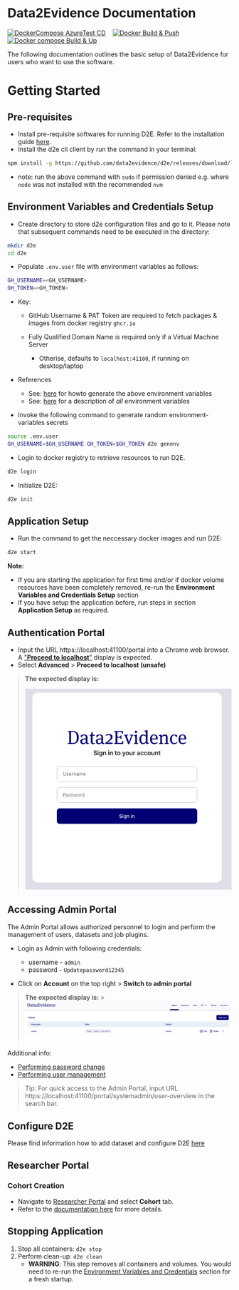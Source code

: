# Data2Evidence Documentation

[![DockerCompose AzureTest CD](https://github.com/data2evidence/d2e/actions/workflows/az-dc-cd.yml/badge.svg)](https://github.com/data2evidence/d2e/actions/workflows/az-dc-cd.yml) &nbsp;&nbsp; [![Docker Build & Push](https://github.com/data2evidence/d2e/actions/workflows/docker-push.yml/badge.svg)](https://github.com/data2evidence/d2e/actions/wosrkflows/docker-push.yml) &nbsp;&nbsp; [![Docker compose Build & Up](https://github.com/data2evidence/d2e/actions/workflows/docker-compose-up.yml/badge.svg)](https://github.com/data2evidence/d2e/actions/workflows/docker-compose-up.yml)

The following documentation outlines the basic setup of Data2Evidence for users who want to use the software.

# Getting Started

## Pre-requisites

- Install pre-requisite softwares for running D2E. Refer to the installation guide [here](./docs/1-setup/README.md).
- Install the d2e cli client by run the command in your terminal:

```bash
npm install -g https://github.com/data2evidence/d2e/releases/download/latest/data2evidence-cli.tgz
```

- note: run the above command with `sudo` if permission denied e.g. where `node` was not installed with the recommended `nvm`

## Environment Variables and Credentials Setup

- Create directory to store d2e configuration files and go to it. Please note that subsequent commands need to be executed in the directory:

```bash
mkdir d2e
cd d2e
```

- Populate `.env.user` file with environment variables as follows:

```bash
GH_USERNAME=<GH_USERNAME>
GH_TOKEN=<GH_TOKEN>
```

- Key:

  - GitHub Username & PAT Token are required to fetch packages & images from docker registry `ghcr.io`
  - Fully Qualified Domain Name is required only if a Virtual Machine Server

    - Otherise, defaults to `localhost:41100`, if running on desktop/laptop

- References

  - See: [here](./docs/1-setup/README.md) for howto generate the above environment variables
  - See: [here](./docs/1-setup/environment-variables.md) for a description of _all_ environment variables

- Invoke the following command to generate random environment-variables secrets

```bash
source .env.user
GH_USERNAME=$GH_USERNAME GH_TOKEN=$GH_TOKEN d2e genenv
```

- Login to docker registry to retrieve resources to run D2E.

```bash
d2e login
```

- Initialize D2E:

```bash
d2e init
```

## Application Setup

- Run the command to get the neccessary docker images and run D2E:

```bash
d2e start
```

**Note:**

- If you are starting the application for first time and/or if docker volume resources have been completely removed, re-run the **Environment Variables and Credentials Setup** section
- If you have setup the application before, run steps in section **Application Setup** as required.

## Authentication Portal

- Input the URL https://localhost:41100/portal into a Chrome web browser. A ["**Proceed to localhost**"](docs/images/chrome/chrome-proceed-to-localhost.png) display is expected.
- Select **Advanced** > **Proceed to localhost (unsafe)**

> **The expected display is:**
>
> ![](./docs/images/portal/LoginPage.png)

## Accessing Admin Portal

The Admin Portal allows authorized personnel to login and perform the management of users, datasets and job plugins.

- Login as Admin with following credentials:

  - username - `admin`
  - password - `Updatepassword12345`

- Click on **Account** on the top right > **Switch to admin portal**

> **The expected display is:** > ![AdminPortal](./docs/images/portal/AdminPortal.png)

Additional info:

- [Performing password change](./docs/2-load/1-initial-admin.md)
- [Performing user management](./docs/2-load/2-users-roles.md)

> Tip: For quick access to the Admin Portal, input URL https://localhost:41100/portal/systemadmin/user-overview in the search bar.

## Configure D2E

Please find information how to add dataset and configure D2E [here](./docs/2-load/README.md)

## Researcher Portal

### Cohort Creation

- Navigate to [Researcher Portal](https://localhost:41100/portal/researcher) and select **Cohort** tab.
- Refer to the [documentation here](./docs/3-configure/8-cohort.md) for more details.

## Stopping Application

1. Stop all containers: `d2e stop`
2. Perform clean-up: `d2e clean`
   - **WARNING**: This step removes all containers and volumes. You would need to re-run the [Environment Variables and Credentials](#environment-variables-and-credentials-setup) section for a fresh startup.
